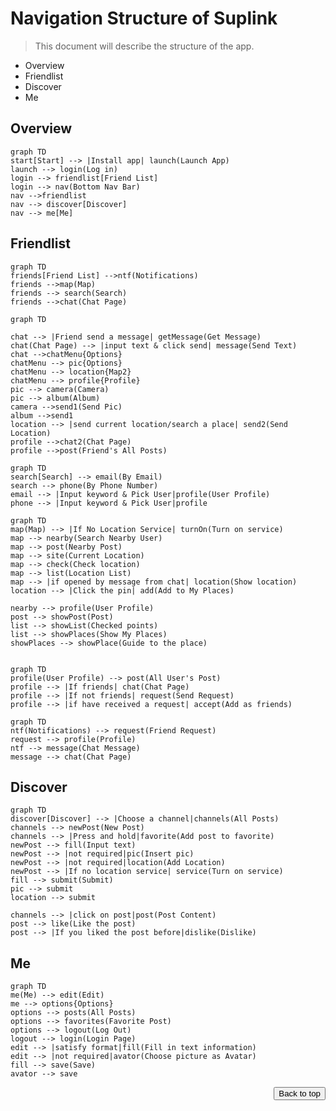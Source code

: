 # Navigation Structure of Suplink

> This document will describe the structure of the app.

- <a href="#navOver" style="text-decoration:none">Overview</a>
- <a href="#navFrd" style="text-decoration:none">Friendlist</a>
- <a href="#navDis" style="text-decoration:none">Discover</a>
- <a href="#navMe" style="text-decoration:none">Me</a>



## <span id="navOver">Overview</span>

```mermaid
graph TD
start[Start] --> |Install app| launch(Launch App)
launch --> login(Log in)
login --> friendlist[Friend List]
login --> nav(Bottom Nav Bar)
nav -->friendlist
nav --> discover[Discover]
nav --> me[Me]
```



## <span id="navFrd">Friendlist</span>

```mermaid
graph TD
friends[Friend List] -->ntf(Notifications)
friends -->map(Map)
friends --> search(Search)
friends -->chat(Chat Page)

```

```mermaid
graph TD

chat --> |Friend send a message| getMessage(Get Message)
chat(Chat Page) --> |input text & click send| message(Send Text)
chat -->chatMenu{Options}
chatMenu --> pic{Options}
chatMenu --> location{Map2}
chatMenu --> profile{Profile}
pic --> camera(Camera)
pic --> album(Album)
camera -->send1(Send Pic)
album -->send1
location --> |send current location/search a place| send2(Send Location)
profile -->chat2(Chat Page)
profile -->post(Friend's All Posts)
```


```mermaid
graph TD
search[Search] --> email(By Email)
search --> phone(By Phone Number)
email --> |Input keyword & Pick User|profile(User Profile)
phone --> |Input keyword & Pick User|profile
```

```mermaid
graph TD
map(Map) --> |If No Location Service| turnOn(Turn on service)
map --> nearby(Search Nearby User)
map --> post(Nearby Post)
map --> site(Current Location)
map --> check(Check location)
map --> list(Location List)
map --> |if opened by message from chat| location(Show location)
location --> |Click the pin| add(Add to My Places)

nearby --> profile(User Profile)
post --> showPost(Post)
list --> showList(Checked points)
list --> showPlaces(Show My Places)
showPlaces --> showPlace(Guide to the place)


```

```mermaid
graph TD
profile(User Profile) --> post(All User's Post)
profile --> |If friends| chat(Chat Page)
profile --> |If not friends| request(Send Request)
profile --> |if have received a request| accept(Add as friends)
```

```mermaid
graph TD
ntf(Notifications) --> request(Friend Request)
request --> profile(Profile)
ntf --> message(Chat Message)
message --> chat(Chat Page)

```



## <span id="navDis">Discover</span>

```mermaid
graph TD
discover[Discover] --> |Choose a channel|channels(All Posts)
channels --> newPost(New Post)
channels --> |Press and hold|favorite(Add post to favorite)
newPost --> fill(Input text)
newPost --> |not required|pic(Insert pic)
newPost --> |not required|location(Add Location)
newPost --> |If no location service| service(Turn on service)
fill --> submit(Submit)
pic --> submit
location --> submit

channels --> |click on post|post(Post Content)
post --> like(Like the post)
post --> |If you liked the post before|dislike(Dislike)

```



## <span id="navMe">Me</span>

```mermaid
graph TD
me(Me) --> edit(Edit)
me --> options{Options}
options --> posts(All Posts)
options --> favorites(Favorite Post)
options --> logout(Log Out)
logout --> login(Login Page)
edit --> |satisfy format|fill(Fill in text information)
edit --> |not required|avator(Choose picture as Avatar)
fill --> save(Save)
avator --> save

```





<div style="text-align:right">
    <a href="#navOver" style="text-decoration:none"><button>Back to top</button></a>
</div>